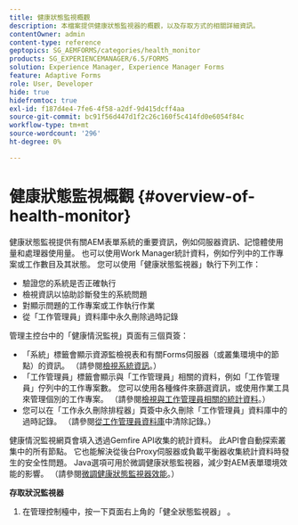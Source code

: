 ```yaml
---
title: 健康狀態監視概觀
description: 本檔案提供健康狀態監視器的概觀，以及存取方式的相關詳細資訊。
contentOwner: admin
content-type: reference
geptopics: SG_AEMFORMS/categories/health_monitor
products: SG_EXPERIENCEMANAGER/6.5/FORMS
solution: Experience Manager, Experience Manager Forms
feature: Adaptive Forms
role: User, Developer
hide: true
hidefromtoc: true
exl-id: f187d4e4-7fe6-4f58-a2df-9d415dcff4aa
source-git-commit: bc91f56d447d1f2c26c160f5c414fd0e6054f84c
workflow-type: tm+mt
source-wordcount: '296'
ht-degree: 0%

---
```


# 健康狀態監視概觀 {#overview-of-health-monitor}

健康狀態監視提供有關AEM表單系統的重要資訊，例如伺服器資訊、記憶體使用量和處理器使用量。 也可以使用Work Manager統計資料，例如佇列中的工作專案或工作數目及其狀態。 您可以使用「健康狀態監視器」執行下列工作：

* 驗證您的系統是否正確執行
* 檢視資訊以協助診斷發生的系統問題
* 對顯示問題的工作專案或工作執行作業
* 從「工作管理員」資料庫中永久刪除過時記錄

管理主控台中的「健康情況監視」頁面有三個頁簽：

* 「系統」標籤會顯示資源監檢視表和有關Forms伺服器（或叢集環境中的節點）的資訊。 （請參閱[檢視系統資訊](/help/forms/using/admin-help/view-system-information.md#view-system-information)。）
* 「工作管理員」標籤會顯示與「工作管理員」相關的資料，例如「工作管理員」佇列中的工作專案數。 您可以使用各種條件來篩選資訊，或使用作業工具來管理個別的工作專案。 （請參閱[檢視與工作管理員相關的統計資料](/help/forms/using/admin-help/view-statistics-related-manager.md#view-statistics-related-to-work-manager)。）
* 您可以在「工作永久刪除排程器」頁簽中永久刪除「工作管理員」資料庫中的過時記錄。 （請參閱[從工作管理員資料庫](/help/forms/using/admin-help/purge-records-job-manager-database.md#purge-records-from-the-job-manager-database)中清除記錄。）

健康情況監視網頁會填入透過Gemfire API收集的統計資料。 此API會自動探索叢集中的所有節點。 它也能解決從後台Proxy伺服器或負載平衡器收集統計資料時發生的安全性問題。 Java選項可用於微調健康狀態監視器，減少對AEM表單環境效能的影響。 （請參閱[微調健康狀態監視器效能](/help/forms/using/admin-help/fine-tuning-health-monitor-performance.md#fine-tuning-health-monitor-performance)。）

**存取狀況監視器**

1. 在管理控制檯中，按一下頁面右上角的「健全狀態監視器」 。
